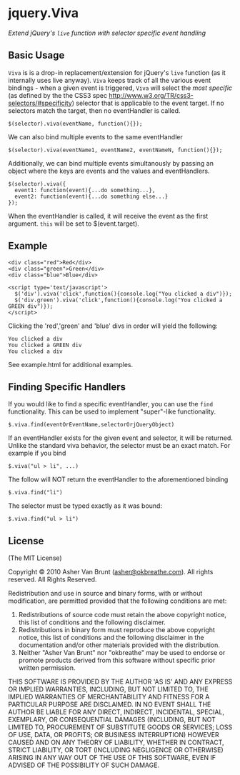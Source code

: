 # jquery.Viva

*Extend jQuery's `live` function with selector specific event handling*

## Basic Usage

`Viva` is is a drop-in replacement/extension for jQuery's `live` function 
(as it internally uses live anyway). `Viva` keeps track of all the various 
event bindings - when a given event is triggered, `Viva` will select the 
*most specific* (as defined by the the CSS3 spec 
http://www.w3.org/TR/css3-selectors/#specificity) selector that is 
applicable to the event target.  If no selectors match the target, then 
no eventHandler is called.

    $(selector).viva(eventName, function(){});

We can also bind multiple events to the same eventHandler
 
    $(selector).viva(eventName1, eventName2, eventNameN, function(){});

Additionally, we can bind multiple events simultanously by passing an object
where the keys are events and the values and eventHandlers.

    $(selector).viva({
      event1: function(event){...do something...},
      event2: function(event){...do something else...}                 
    });

When the eventHandler is called, it will receive the event as the first
argument. `this` will be set to $(event.target).

## Example

    <div class="red">Red</div>
    <div class="green">Green</div>
    <div class="blue">Blue</div>

    <script type='text/javascript'>
      $('div').viva('click',function(){console.log("You clicked a div")});
      $('div.green').viva('click',function(){console.log("You clicked a GREEN div")});
    </script>

Clicking the 'red','green' and 'blue' divs in order will yield the following:

    You clicked a div
    You clicked a GREEN div
    You clicked a div

See example.html for additional examples.

## Finding Specific Handlers

If you would like to find a specific eventHandler, you can use the `find` functionality.
This can be used to implement "super"-like functionality.

    $.viva.find(eventOrEventName,selectorOrjQueryObject)

If an eventHandler exists for the given event and selector, it will be returned.
Unlike the standard viva behavior, the selector must be an exact match. For example
if you bind

    $.viva("ul > li", ...)

The follow will NOT return the eventHandler to the aforementioned binding

    $.viva.find("li")

The selector must be typed exactly as it was bound:

    $.viva.find("ul > li")

## License

(The MIT License)

Copyright &copy; 2010 Asher Van Brunt (asher@okbreathe.com). All rights reserved.
All Rights Reserved.

Redistribution and use in source and binary forms, with or without modification, are permitted provided that the following conditions are met:

1. Redistributions of source code must retain the above copyright notice, this list of conditions and the following disclaimer.
2. Redistributions in binary form must reproduce the above copyright notice, this list of conditions and the following disclaimer in the documentation and/or other materials provided with the distribution.
3. Neither "Asher Van Brunt" nor "okbreathe" may be used to endorse or promote products derived from this software without specific prior written permission.

THIS SOFTWARE IS PROVIDED BY THE AUTHOR 'AS IS' AND ANY EXPRESS OR IMPLIED WARRANTIES, INCLUDING, BUT NOT LIMITED TO, THE IMPLIED WARRANTIES OF MERCHANTABILITY AND FITNESS FOR A PARTICULAR PURPOSE ARE DISCLAIMED. IN NO EVENT SHALL THE AUTHOR BE LIABLE FOR ANY DIRECT, INDIRECT, INCIDENTAL, SPECIAL, EXEMPLARY, OR CONSEQUENTIAL DAMAGES (INCLUDING, BUT NOT LIMITED TO, PROCUREMENT OF SUBSTITUTE GOODS OR SERVICES; LOSS OF USE, DATA, OR PROFITS; OR BUSINESS INTERRUPTION) HOWEVER CAUSED AND ON ANY THEORY OF LIABILITY, WHETHER IN CONTRACT, STRICT LIABILITY, OR TORT (INCLUDING NEGLIGENCE OR OTHERWISE) ARISING IN ANY WAY OUT OF THE USE OF THIS SOFTWARE, EVEN IF ADVISED OF THE POSSIBILITY OF SUCH DAMAGE.
